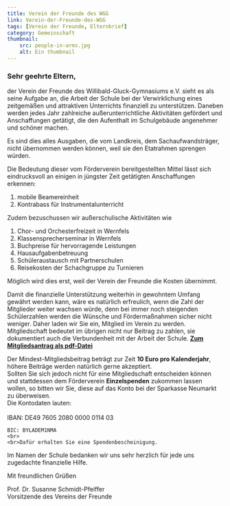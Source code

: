 ```yaml
---
title: Verein der Freunde des WGG
link: Verein-der-Freunde-des-WGG
tags: [Verein der Freunde, Elternbrief]
category: Gemeinschaft
thumbnail: 
    src: people-in-arms.jpg
    alt: Ein thumbnail
---
```


<h3>Sehr geehrte Eltern,</h3>

<p>
    der Verein der Freunde des Willibald-Gluck-Gymnasiums e.V. sieht es als seine
    Aufgabe an, die Arbeit der Schule bei der Verwirklichung eines
    zeitgemäßen und attraktiven Unterrichts finanziell zu
    unterstützen. Daneben werden jedes Jahr zahlreiche
    außerunterrichtliche Aktivitäten gefördert und Anschaffungen
    getätigt, die den Aufenthalt im Schulgebäude angenehmer und
    schöner machen.
</p>
<p>
    Es sind dies alles Ausgaben, die vom Landkreis, dem Sachaufwandsträger,
    nicht übernommen werden können, weil sie den Etatrahmen sprengen
    würden.
</p>
<p>
    Die Bedeutung dieser vom Förderverein bereitgestellten Mittel lässt
    sich eindrucksvoll an einigen in jüngster Zeit getätigten
    Anschaffungen erkennen:
</p>

<ol>
    <li> mobile Beamereinheit</li>
    <li> Kontrabass für Instrumentalunterricht</li>
</ol>

<p>Zudem bezuschussen wir außerschulische Aktivitäten wie</p>

<ol>
    <li> Chor- und Orchesterfreizeit in Wernfels</li>
    <li> Klassensprecherseminar in Wernfels</li>
    <li> Buchpreise für hervorragende Leistungen</li>
    <li> Hausaufgabenbetreuung</li>
    <li> Schüleraustausch mit Partnerschulen</li>
    <li> Reisekosten der Schachgruppe zu Turnieren</li>
</ol>

<p>Möglich wird dies erst, weil der Verein der Freunde die Kosten übernimmt.</p>

<p>
    Damit die finanzielle Unterstützung weiterhin in gewohntem Umfang
    gewährt werden kann, wäre es natürlich erfreulich, wenn die Zahl
    der Mitglieder weiter wachsen würde, denn bei immer noch steigenden
    Schülerzahlen werden die Wünsche und Fördermaßnahmen
    sicher nicht weniger. Daher laden wir Sie ein, Mitglied im Verein zu
    werden. Mitgliedschaft bedeutet im übrigen nicht nur Beitrag zu zahlen,
    sie dokumentiert auch die Verbundenheit mit der Arbeit der Schule.
    <strong><a href="freunde_wgg_antrag.pdf">Zum Mitgliedsantrag als pdf-Datei</a></strong>
</p>

<p>
    Der Mindest-Mitgliedsbeitrag beträgt zur Zeit
    <strong>10 Euro pro Kalenderjahr</strong>,
    höhere Beiträge werden natürlich gerne
    akzeptiert.
    <br>
    Sollten Sie sich jedoch nicht für eine Mitgliedschaft entscheiden
    können und stattdessen dem Förderverein <b>Einzelspenden</b> zukommen
    lassen wollen, so bitten wir Sie, diese auf das Konto bei der Sparkasse Neumarkt zu überweisen.
    <br>
    Die Kontodaten lauten:
    <br>
    <br>
    IBAN: DE49 7605 2080 0000 0114 03
    <br>

    BIC: BYLADEM1NMA
    <br>
    <br>Dafür erhalten Sie eine Spendenbescheinigung.
</p>


<p>Im Namen der Schule bedanken wir uns sehr herzlich für jede uns zugedachte finanzielle Hilfe.</p>

<p>Mit freundlichen Grüßen</p>
<p>
    Prof. Dr. Susanne Schmidt-Pfeiffer
    <br>
    Vorsitzende des Vereins der Freunde
</p>